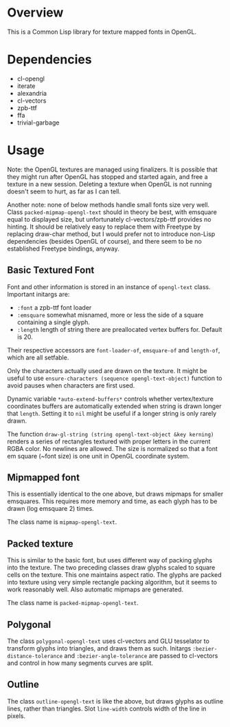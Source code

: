 # Overview

This is a Common Lisp library for texture mapped fonts in OpenGL.

# Dependencies

- cl-opengl
- iterate
- alexandria
- cl-vectors
- zpb-ttf
- ffa
- trivial-garbage

# Usage

Note: the OpenGL textures are managed using finalizers. It is possible that they might run after OpenGL has stopped and started again, and free a texture in a new session. Deleting a texture when OpenGL is not running doesn't seem to hurt, as far as I can tell.

Another note: none of below methods handle small fonts size very well. Class
`packed-mipmap-opengl-text` should in theory be best, with emsquare equal to displayed size, but
unfortunately cl-vectors/zpb-ttf provides no hinting. It should be relatively easy to replace them
with Freetype by replacing draw-char method, but I would prefer not to introduce non-Lisp
dependencies (besides OpenGL of course), and there seem to be no established Freetype bindings,
anyway.

## Basic Textured Font

Font and other information is stored in an instance of `opengl-text` class. Important initargs are:

- `:font` a zpb-ttf font loader
- `:emsquare` somewhat misnamed, more or less the side of a square containing a single glyph.
- `:length` length of string there are preallocated vertex buffers for. Default is 20.

Their respective accessors are `font-loader-of`, `emsquare-of` and `length-of`, which are all setfable.

Only the characters actually used are drawn on the texture. It might be useful to use `ensure-characters (sequence opengl-text-object)` function to avoid pauses when characters are first used.

Dynamic variable `*auto-extend-buffers*` controls whether vertex/texture coordinates buffers are automatically extended when string is drawn longer that `length`. Setting it to `nil` might be useful if a longer string is only rarely drawn.

The function `draw-gl-string (string opengl-text-object &key kerning)` renders a series of rectangles textured with proper letters in the current RGBA color. No newlines are allowed. The size is normalized so that a font em square (~font size) is one unit in OpenGL coordinate system.

## Mipmapped font

This is essentially identical to the one above, but draws mipmaps for smaller emsquares. This
requires more memory and time, as each glyph has to be drawn (log emsquare 2) times. 

The class name is `mipmap-opengl-text`.

## Packed texture

This is similar to the basic font, but uses different way of packing glyphs into the texture. The two preceding classes draw glyphs scaled to square cells on the texture. This one maintains aspect ratio. The glyphs are packed into texture using very simple rectangle packing algorithm, but it seems to work reasonably well. Also automatic mipmaps are generated.

The class name is `packed-mipmap-opengl-text`.

## Polygonal

The class `polygonal-opengl-text` uses cl-vectors and GLU tesselator to transform glyphs into
triangles, and draws them as such. Initargs `:bezier-distance-tolerance` and
`:bezier-angle-tolerance` are passed to cl-vectors and control in how many segments curves are
split.

## Outline

The class `outline-opengl-text` is like the above, but draws glyphs as outline lines, rather than triangles. Slot `line-width` controls width of the line in pixels.
